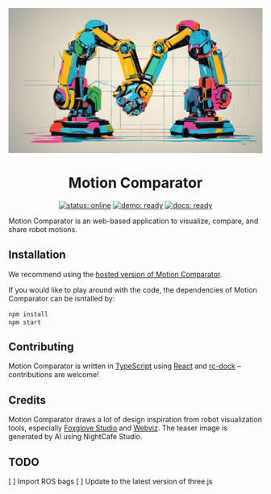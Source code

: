 ![Motion Comparator](./public/teaser.jpg)

<div align="center">
    <h1>Motion Comparator</h1>
    <a href= "TODO"><img alt="status: online" src="https://img.shields.io/badge/status-online-success.svg?logoHeight=10"></a>
    <a href= "TODO"><img alt="demo: ready" src="https://img.shields.io/badge/demo-ready-success.svg?logoHeight=10"></a>
    <a href= "TODO"><img alt="docs: ready" src="https://img.shields.io/badge/version-v0.80.0 Beta-blue.svg?logoHeight=10"></a>
  
</div>

Motion Comparator is an web-based application to visualize, compare, and share robot motions. 

## Installation
We recommend using the [hosted version of Motion Comparator](TODO). 

If you would like to play around with the code, the dependencies of Motion Comparator can be isntalled by:
```
npm install
npm start
```

## Contributing

Motion Comparator is written in [TypeScript](https://www.typescriptlang.org/) using [React](https://react.dev/) and [rc-dock](https://github.com/ticlo/rc-dock) – contributions are welcome!

## Credits
Motion Comparator draws a lot of design inspiration from robot visualization tools, especially [Foxglove Studio](https://github.com/foxglove/studio) and [Webviz](https://github.com/cruise-automation/webviz). The teaser image is generated by AI using NightCafe Studio.

## TODO
[ ] Import ROS bags
[ ] Update to the latest version of three.js
